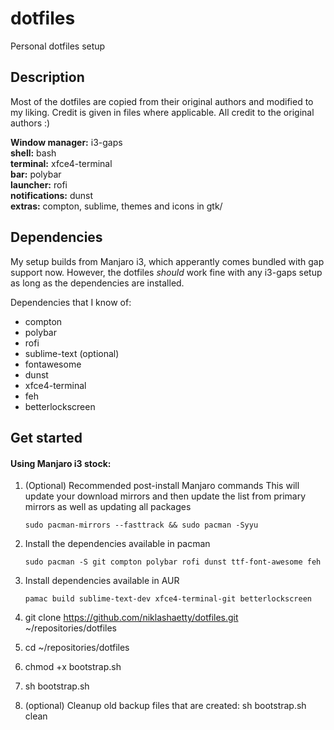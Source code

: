 # dotfiles
Personal dotfiles setup

## Description
Most of the dotfiles are copied from their original authors and modified to my liking.
Credit is given in files where applicable. All credit to the original authors :)

**Window manager:** i3-gaps  
**shell:** bash  
**terminal:** xfce4-terminal  
**bar:** polybar  
**launcher:** rofi  
**notifications:** dunst  
**extras:** compton, sublime, themes and icons in gtk/

## Dependencies  

My setup builds from Manjaro i3, which apperantly comes bundled with gap support now. However, the dotfiles *should* work fine with any i3-gaps setup as long as the dependencies are installed.

Dependencies that I know of:
* compton
* polybar
* rofi
* sublime-text (optional)
* fontawesome
* dunst
* xfce4-terminal
* feh
* betterlockscreen

## Get started

#### Using Manjaro i3 stock:

1) (Optional) Recommended post-install Manjaro commands
This will update your download mirrors and then update the list from primary mirrors as well as updating all packages

    ```
    sudo pacman-mirrors --fasttrack && sudo pacman -Syyu
    ```

2) Install the dependencies available in pacman
    
    ```
    sudo pacman -S git compton polybar rofi dunst ttf-font-awesome feh
    ```

3) Install dependencies available in AUR

    ```
    pamac build sublime-text-dev xfce4-terminal-git betterlockscreen
    ```

4) git clone https://github.com/niklashaetty/dotfiles.git ~/repositories/dotfiles
5) cd ~/repositories/dotfiles
6) chmod +x bootstrap.sh
7) sh bootstrap.sh
8) (optional) Cleanup old backup files that are created: sh bootstrap.sh clean
